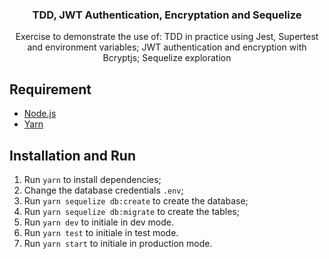 <h3 align="center">
  TDD, JWT Authentication, Encryptation and Sequelize
</h3>

<p align="center">Exercise to demonstrate the use of: TDD in practice using Jest, Supertest and environment variables; JWT authentication and encryption with Bcryptjs; Sequelize exploration </p>

## Requirement

- [Node.js](https://nodejs.org/en/)
- [Yarn](https://yarnpkg.com/pt-BR/docs/install)

## Installation and Run

1. Run `yarn` to install dependencies;
2. Change the database credentials `.env`;
3. Run `yarn sequelize db:create` to create the database;
4. Run `yarn sequelize db:migrate` to create the tables;
5. Run `yarn dev` to initiale in dev mode.
6. Run `yarn test` to initiale in test mode.
7. Run `yarn start` to initiale in production mode.
